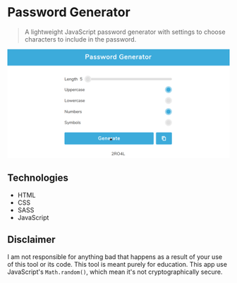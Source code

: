 # Password Generator

> A lightweight JavaScript password generator with settings to choose characters to include in the password.

![Password Generator Demo](demo/demo.gif)

## Technologies
* HTML
* CSS
* SASS
* JavaScript

## Disclaimer
I am not responsible for anything bad that happens as a result of your use of this tool or its code. This tool is meant purely for education.
This app use JavaScript's `Math.random()`, which mean it's not cryptographically secure.
